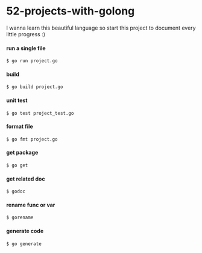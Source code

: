 # 52-projects-with-golong
I wanna learn this beautiful language so start this project to document every little progress :) 

#### run a single file
```
$ go run project.go
```

#### build
```
$ go build project.go
```

#### unit test
```
$ go test project_test.go
```

#### format file
```
$ go fmt project.go 
```

#### get package
```
$ go get
```

#### get related doc
```
$ godoc
```

#### rename func or var
```
$ gorename
```

#### generate code
```
$ go generate
```